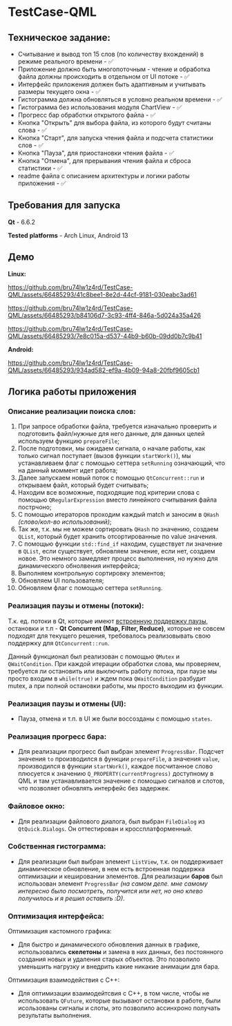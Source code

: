 # TestCase-QML

## Техническое задание:
- Считывание и вывод топ 15 слов (по количеству вхождений) в режиме реального времени - ✅
- Приложение должно быть многопоточным - чтение и обработка файла должны происходить в отдельном от UI потоке - ✅
- Интерфейс приложения должен быть адаптивным и учитывать размеры текущего окна - ✅
- Гистограмма должна обновляться в условно реальном времени - ✅
- Гистограмма без использования модуля ChartView - ✅
- Прогресс бар обработки открытого файла - ✅
- Кнопка "Открыть" для выбора файла, из которого будут считаны слова - ✅
- Кнопка "Старт", для запуска чтения файла и подсчета статистики слов - ✅
- Кнопка "Пауза", для приостановки чтения файла - ✅
- Кнопка "Отмена", для прерывания чтения файла и сброса статистики - ✅
- readme файла с описанием архитектуры и логики работы приложения - ✅

## Требования для запуска
**Qt** - 6.6.2

**Tested platforms** - Arch Linux, Android 13

## Демо

**Linux:**

https://github.com/bru74lw1z4rd/TestCase-QML/assets/66485293/41c8bee1-8e2d-44cf-9181-030eabc3ad61

https://github.com/bru74lw1z4rd/TestCase-QML/assets/66485293/b84106d7-3c93-4ff4-846a-5d024a35a426

https://github.com/bru74lw1z4rd/TestCase-QML/assets/66485293/7e8c015a-d537-44b9-b60b-09dd0b7c9b41

**Android:**

https://github.com/bru74lw1z4rd/TestCase-QML/assets/66485293/934ad582-ef9a-4b09-94a8-20fbf9605cb1

## Логика работы приложения 

### Описание реализации поиска слов:
1. При запросе обработки файла, требуется изначально проверить и подготовить файл/нужные для него данные, для данных целей используем функцию `prepareFile`;
2. После подготовки, мы ожидаем сигнала, о начале работы, как только сигнал поступает (вызов функции `startWork()`), мы устанавливаем флаг с помощью сеттера `setRunning` означающий, что на данный моммент идет работа;
3. Далее запускаем новый поток с помощью `QtConcurrent::run` и открываем файл, который будет считывать;
4. Находим все возможные, подходящие под критерии слова с помощью `QRegularExpression` вместо линейного считывания файла пострчоно;
5. С помощью итераторов проходим каждый match и заносим в `QHash` *(слово/кол-во использований)*; 
  1. Так же, т.к. мы не можем сортировать `QHash` по значению, создаем `QList`, который будет хранить отсортированные по value значения.
6. С помощью функции `std::find_if` находим, существует ли значение в `QList`, если существует, обновляем значение, если нет, создаем новое. Это немного замедляет процесс выполнения, но нужно для динамического обнолвения интерфейса;
7. Выполняем контрольную сортировку элементов;
8. Обновляем UI пользователя;
9. Обновляем флаг с помощью сеттера `setRunning`.

### Реализация паузы и отмены (потоки):
Т.к. ед. потоки в Qt, которые имеют [встроенную поддержку паузы,](https://doc.qt.io/qt-6/threads-technologies.html) остановки и т.п - **Qt Concurrent (Map, Filter, Reduce)**, которые не совсем подходят для текущего решения, требовалось реализовывать свою поддержку для `QtConcurrent::run`.

Данный функционал был реализован с помощью `QMutex` и `QWaitCondition`. При каждой итерации обработки слова, мы проверяем, требуется ли остановить или выключить работу потока, при паузе мы просто входим в `while(true)` и ждем пока `QWaitCondition` разбудит mutex, а при полной остановки работы, мы просто выходим из функции.

### Реализация паузы и отмены (UI):
  - Пауза, отмена и т.п. в UI же были воссозданы с помощью `states`. 

### Реализация прогресс бара:
  - Для реализации прогресс был выбран элемент `ProgressBar`. Подсчет значения `to` производился в функции `prepareFile`, а значения `value`, производился в функции `startWork()`, каждое посчитанное слово плюсуется к значению `Q_PROPERTY(currentProgress)` доступному в QML и там устанавливается значение с помощью сигналов и слотов, что позволяет обновлять интерфейс без задержек.

### Файловое окно:
  - Для реализации файлового диалога, был выбран `FileDialog` из `QtQuick.Dialogs`. Он оттестирован и кроссплатформенный.

### Собственная гистограмма: 
  - Для реализации был выбран элемент `ListView`, т.к. он поддерживает динамическое обновление, в нем есть встроенная поддержка оптимизации и кешировании элементов. Для реализации **баров** был использован элемент `ProgressBar` *(на самом деле. мне самому интересно было посмотреть, получится или нет, но оно клево получилось и я решил оставить :D)*. 

### Оптимизация интерфейса:
Оптимизация кастомного графика:
  - Для быстро и динамического обновления данных в графике, использовались **скелетоны** и замена в них данных, без постоянного создания новых и удаления старых объектов. Это позволило уменьшить нагрузку и внедрить какие никакие анимации для бара.
     
Оптимизация взаимодействия с C++:
  - Для оптимизации взаимодейтсвия с C++, в том числе, чтобы не использовать `QFuture`, которые вызывают остановки в работе, были исользованы сигналы и слоты, это позволило ассинхроно получать результаты выполнения.
